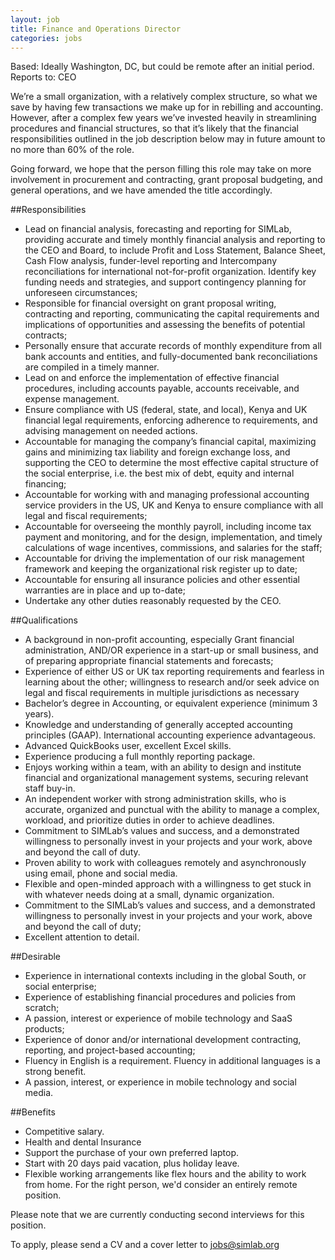 ```yaml
---
layout: job
title: Finance and Operations Director
categories: jobs
---
```


Based: Ideally Washington, DC, but could be remote after an initial period.  
Reports to: CEO

We’re a small organization, with a relatively complex structure, so what we save by having few transactions we make up for in rebilling and accounting. However, after a complex few years we’ve invested heavily in streamlining procedures and financial structures, so that it’s likely that the financial responsibilities outlined in the job description below may in future amount to no more than 60% of the role.

Going forward, we hope that the person filling this role may take on more involvement in procurement and contracting, grant proposal budgeting, and general operations, and we have amended the title accordingly.


##Responsibilities
* Lead on financial analysis, forecasting and reporting for SIMLab, providing accurate and timely monthly financial analysis and reporting to the CEO and Board, to include Profit and Loss Statement, Balance Sheet, Cash Flow analysis, funder-level reporting and Intercompany reconciliations for international not-for-profit organization. Identify key funding needs and strategies, and support contingency planning for unforeseen circumstances;
* Responsible for financial oversight on grant proposal writing, contracting and reporting, communicating the capital requirements and implications of opportunities and assessing the benefits of potential contracts; 
* Personally ensure that accurate records of monthly expenditure from all bank accounts and entities, and fully-documented bank reconciliations are compiled in a timely manner.
* Lead on and enforce the implementation of effective financial procedures, including accounts payable, accounts receivable, and expense management.
* Ensure compliance with US (federal, state, and local), Kenya and UK financial legal requirements, enforcing adherence to requirements, and advising management on needed actions.
* Accountable for managing the company’s financial capital, maximizing gains and minimizing tax liability and foreign exchange loss, and supporting the CEO to  determine the most effective capital structure of the social enterprise, i.e. the best mix of debt, equity and internal financing;
* Accountable for working with and managing professional accounting service providers in the US, UK and Kenya to ensure compliance with all legal and fiscal requirements;
* Accountable for overseeing the monthly payroll, including income tax payment and monitoring, and for the design, implementation, and timely calculations of wage incentives, commissions, and salaries for the staff;
* Accountable for driving the implementation of our risk management framework and keeping the organizational risk register up to date;
* Accountable for ensuring all insurance policies and other essential warranties are in place and up to-date;
* Undertake any other duties reasonably requested by the CEO.

##Qualifications
* A background in non-profit accounting, especially Grant financial administration, AND/OR experience in a start-up or small business, and of preparing appropriate financial statements and forecasts;
* Experience of either US or UK tax reporting requirements and fearless in learning about the other; willingness to research and/or seek advice on legal and fiscal requirements in multiple jurisdictions as necessary
* Bachelor’s degree in Accounting, or equivalent experience (minimum 3 years).
* Knowledge and understanding of generally accepted accounting principles (GAAP). International accounting experience advantageous.
* Advanced QuickBooks user, excellent Excel skills.
* Experience producing a full monthly reporting package.
* Enjoys working within a team, with an ability to design and institute financial and organizational management systems, securing relevant staff buy-in.
* An independent worker with strong administration skills, who is accurate, organized and punctual with the ability to manage a complex, workload, and prioritize duties in order to achieve deadlines.
* Commitment to SIMLab’s values and success, and a demonstrated willingness to personally invest in your projects and your work, above and beyond the call of duty.
* Proven ability to work with colleagues remotely and asynchronously using email, phone and social media.
* Flexible and open-minded approach with a willingness to get stuck in with whatever needs doing at a small, dynamic organization.
* Commitment to the SIMLab’s values and success, and a demonstrated willingness to personally invest in your projects and your work, above and beyond the call of duty;
* Excellent attention to detail.

##Desirable
* Experience in international contexts including in the global South, or social enterprise;
* Experience of establishing financial procedures and policies from scratch; 
* A passion, interest or experience of mobile technology and SaaS products;
* Experience of donor and/or international development contracting, reporting, and project-based accounting;
* Fluency in English is a requirement. Fluency in additional languages is a strong benefit.
* A passion, interest, or experience in mobile technology and social media.

##Benefits
* Competitive salary.
* Health and dental Insurance
* Support the purchase of your own preferred laptop.
* Start with 20 days paid vacation, plus holiday leave.
* Flexible working arrangements like flex hours and the ability to work from home. For the right person, we'd consider an entirely remote position.

Please note that we are currently conducting second interviews for this position. 

To apply, please send a CV and a cover letter to [jobs@simlab.org](mailto:jobs@simlab.org)